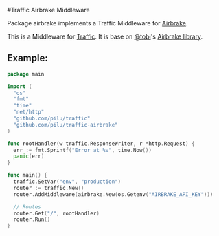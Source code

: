 #Traffic Airbrake Middleware

Package airbrake implements a Traffic Middleware for [Airbrake](http://airbrake.io).

This is a Middleware for [Traffic](https://github.com/pilu/traffic).
It is base on [@tobi](https://github.com/tobi)'s [Airbrake library](https://github.com/tobi/airbrake-go).

## Example:

```go
package main

import (
  "os"
  "fmt"
  "time"
  "net/http"
  "github.com/pilu/traffic"
  "github.com/pilu/traffic-airbrake"
)

func rootHandler(w traffic.ResponseWriter, r *http.Request) {
  err := fmt.Sprintf("Error at %v", time.Now())
  panic(err)
}

func main() {
  traffic.SetVar("env", "production")
  router := traffic.New()
  router.AddMiddleware(airbrake.New(os.Getenv("AIRBRAKE_API_KEY")))

  // Routes
  router.Get("/", rootHandler)
  router.Run()
}
```
